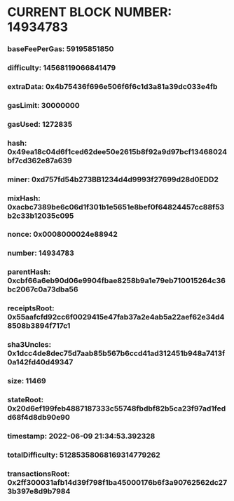 # CURRENT BLOCK NUMBER: 14934783

### baseFeePerGas: 59195851850
### difficulty: 14568119066841479
### extraData: 0x4b75436f696e506f6f6c1d3a81a39dc033e4fb
### gasLimit: 30000000
### gasUsed: 1272835
### hash: 0x49ea18c04d6f1ced62dee50e2615b8f92a9d97bcf13468024bf7cd362e87a639
### miner: 0xd757fd54b273BB1234d4d9993f27699d28d0EDD2
### mixHash: 0xacbc7389be6c06d1f301b1e5651e8bef0f64824457cc88f53b2c33b12035c095
### nonce: 0x0008000024e88942
### number: 14934783
### parentHash: 0xcbf66a6eb90d06e9904fbae8258b9a1e79eb710015264c36bc2067c0a73dba56
### receiptsRoot: 0x55aafcfd92cc6f0029415e47fab37a2e4ab5a22aef62e34d48508b3894f717c1
### sha3Uncles: 0x1dcc4de8dec75d7aab85b567b6ccd41ad312451b948a7413f0a142fd40d49347
### size: 11469
### stateRoot: 0x20d6ef199feb4887187333c55748fbdbf82b5ca23f97ad1fedd68f4d8db90e90
### timestamp: 2022-06-09 21:34:53.392328
### totalDifficulty: 51285358068169314779262
### transactionsRoot: 0x2ff300031afb14d39f798f1ba45000176b6f3a90762562dc273b397e8d9b7984
